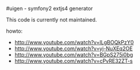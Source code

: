 #uigen - symfony2 extjs4 generator

This code is currently not maintained.

howto:
- http://www.youtube.com/watch?v=lLgBOQkPzY0
- http://www.youtube.com/watch?v=yj-NuXEq2OE
- http://www.youtube.com/watch?v=BGpS275i0bg
- http://www.youtube.com/watch?v=cPvRE32ZT-s